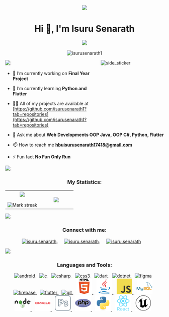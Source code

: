 <p align="center">
  <picture> 
    <img src = "https://github.com/7oSkaaa/7oSkaaa/blob/main/Images/about_me.gif?raw=true" width = 75px >
 </picture>
</p>
<h1 align="center">Hi 👋, I'm Isuru Senarath</h1>

<p align="center">
    <a href="https://github.com/DenverCoder1/readme-typing-svg"><img src="https://readme-typing-svg.herokuapp.com?font=Time+New+Roman&color=%23C8BE25&size=25&center=true&vCenter=true&width=600&height=100&lines=Full+Stack+Developer+in+Sri+Lanka;Software+Engineering+Undergraduate;Competitive+Programmer;Web+Developer;Web+Designer;Software+Developer;Always+learning+new+things"></a>
  </p>


<p align="center"> <img src="https://komarev.com/ghpvc/?username=isurusenarath1&label=Profile%20views&color=0e75b6&style=flat" alt="isurusenarath1" /> </p>


<img src="https://user-images.githubusercontent.com/73097560/115834477-dbab4500-a447-11eb-908a-139a6edaec5c.gif">

<img align="right" width=200px height=200px alt="side_sticker" src="https://media.giphy.com/media/TEnXkcsHrP4YedChhA/giphy.gif" />
 
- 🔭 I’m currently working on **Final Year Project**

- 🌱 I’m currently learning **Python and Flutter**

- 👨‍💻 All of my projects are available at [https://github.com/isurusenarath1?tab=repositories](https://github.com/isurusenarath1?tab=repositories)

- 💬 Ask me about **Web Developments OOP Java, OOP C#, Python, Flutter**

- 📫 How to reach me **hbuisurusenarath17418@gmail.com**

- ⚡ Fun fact **No Fun Only Run**

<img src="https://user-images.githubusercontent.com/73097560/115834477-dbab4500-a447-11eb-908a-139a6edaec5c.gif">

<h3 align="center">My Statistics:</h3>
<p align="center">
<table align="center">
<tr border="none">
<td width="50%" align="center">
  
  <img  align="center"  src="https://github-readme-stats.vercel.app/api?username=isurusenarath1&theme=dark&show_icons=true&count_private=true" />
  <br></br>
  <img  title="🔥 Get streak stats for your profile at git.io/streak-stats" alt="Mark streak" src="https://github-readme-streak-stats.herokuapp.com/?user=isurusenarath1&theme=dark&hide_border=false" /> 
</td>
<td width="50%" align="center">
  <img  align="center"  src="https://github-readme-stats.anuraghazra1.vercel.app/api/top-langs/?username=isurusenarath1&theme=dark&hide_border=false&no-bg=true&no-frame=true&langs_count=10"/>
  
  </td>
</tr>
</table>

<img src="https://user-images.githubusercontent.com/73097560/115834477-dbab4500-a447-11eb-908a-139a6edaec5c.gif">

<h3 align="center">Connect with me:</h3>
<p align="center">
  <a href="https://linkedin.com/in/isuru.senarath" target="blank" style="margin-right: 20px;">
    <img align="center" src="https://raw.githubusercontent.com/rahuldkjain/github-profile-readme-generator/master/src/images/icons/Social/linked-in-alt.svg" alt="isuru.senarath" height="40" width="40" />
  </a>
  <a href="https://fb.com/isuru.senarath" target="blank" style="margin-right: 20px;">
    <img align="center" src="https://raw.githubusercontent.com/rahuldkjain/github-profile-readme-generator/master/src/images/icons/Social/facebook.svg" alt="isuru.senarath" height="40" width="40" />
  </a>
  <a href="https://instagram.com/isuru.senarath" target="blank" style="margin-right: 20px;">
    <img align="center" src="https://raw.githubusercontent.com/rahuldkjain/github-profile-readme-generator/master/src/images/icons/Social/instagram.svg" alt="isuru.senarath" height="40" width="40" />
  </a>
</p>


<img src="https://user-images.githubusercontent.com/73097560/115834477-dbab4500-a447-11eb-908a-139a6edaec5c.gif">

<h3 align="center">Languages and Tools:</h3>

 
<p align="center">
    <a href="https://androidstudio.com" target="_blank" rel="noreferrer" style="margin-right: 10px;">
      <img src="https://github.com/Scar1109/skill-icons/blob/main/icons/AndroidStudio-Light.svg" alt="android" width="50" height="50"/>
    </a>
    <a href="https://www.cprogramming.com/" target="_blank" rel="noreferrer" style="margin-right: 10px;">
      <img src="https://github.com/Scar1109/skill-icons/blob/main/icons/C.svg" alt="c" width="50" height="50"/>
    </a>
    <a href="https://canvasjs.com" target="_blank" rel="noreferrer" style="margin-right: 10px;">
      <img src="https://github.com/Scar1109/skill-icons/blob/main/icons/CS.svg" alt="csharp" width="50" height="50"/>
    </a>
    <a href="https://www.w3schools.com/css/" target="_blank" rel="noreferrer" style="margin-right: 10px;">
      <img src="https://github.com/Scar1109/skill-icons/blob/main/icons/CSS.svg" alt="css3" width="50" height="50"/>
    </a>
    <a href="https://dart.dev" target="_blank" rel="noreferrer" style="margin-right: 10px;">
      <img src="https://github.com/Scar1109/skill-icons/blob/main/icons/Dart-Light.svg" alt="dart" width="50" height="50"/>
    </a>
    <a href="https://dotnet.microsoft.com/" target="_blank" rel="noreferrer" style="margin-right: 10px;">
      <img src="https://github.com/Scar1109/skill-icons/blob/main/icons/DotNet.svg" alt="dotnet" width="50" height="50"/>
    </a>
    <a href="https://www.figma.com/" target="_blank" rel="noreferrer" style="margin-right: 10px;">
      <img src="https://github.com/Scar1109/skill-icons/blob/main/icons/Figma-Light.svg" alt="figma" width="50" height="50"/>
    </a>
    <a href="https://firebase.google.com/" target="_blank" rel="noreferrer" style="margin-right: 10px;">
      <img src="https://github.com/Scar1109/skill-icons/blob/main/icons/Firebase-Light.svg" alt="firebase" width="50" height="50"/>
    </a>
    <a href="https://flutter.dev" target="_blank" rel="noreferrer" style="margin-right: 10px;">
      <img src="https://github.com/Scar1109/skill-icons/blob/main/icons/Flutter-Light.svg" alt="flutter" width="50" height="50"/>
    </a>
    <a href="https://git-scm.com/" target="_blank" rel="noreferrer" style="margin-right: 10px;">
      <img src="https://www.vectorlogo.zone/logos/git-scm/git-scm-icon.svg" alt="git" width="50" height="50"/>
    </a>
    <a href="https://www.w3.org/html/" target="_blank" rel="noreferrer" style="margin-right: 10px;">
      <img src="https://raw.githubusercontent.com/devicons/devicon/master/icons/html5/html5-original-wordmark.svg" alt="html5" width="50" height="50"/>
    </a>
    <a href="https://www.java.com" target="_blank" rel="noreferrer" style="margin-right: 10px;">
      <img src="https://raw.githubusercontent.com/devicons/devicon/master/icons/java/java-original.svg" alt="java" width="50" height="50"/>
    </a>
    <a href="https://developer.mozilla.org/en-US/docs/Web/JavaScript" target="_blank" rel="noreferrer" style="margin-right: 10px;">
      <img src="https://raw.githubusercontent.com/devicons/devicon/master/icons/javascript/javascript-original.svg" alt="javascript" width="50" height="50"/>
    </a>
    <a href="https://www.microsoft.com/en-us/sql-server" target="_blank" rel="noreferrer" style="margin-right: 10px;">
      <img src="https://raw.githubusercontent.com/devicons/devicon/master/icons/mysql/mysql-original-wordmark.svg" alt="mysql" width="50" height="50"/>
    </a>
    <a href="https://nodejs.org" target="_blank" rel="noreferrer" style="margin-right: 10px;">
      <img src="https://raw.githubusercontent.com/devicons/devicon/master/icons/nodejs/nodejs-original-wordmark.svg" alt="nodejs" width="50" height="50"/>
    </a>
    <a href="https://www.oracle.com/" target="_blank" rel="noreferrer" style="margin-right: 10px;">
      <img src="https://raw.githubusercontent.com/devicons/devicon/master/icons/oracle/oracle-original.svg" alt="oracle" width="50" height="50"/>
    </a>
    <a href="https://www.photoshop.com/en" target="_blank" rel="noreferrer" style="margin-right: 10px;">
      <img src="https://raw.githubusercontent.com/devicons/devicon/master/icons/photoshop/photoshop-line.svg" alt="photoshop" width="50" height="50"/>
    </a>
    <a href="https://www.php.net" target="_blank" rel="noreferrer" style="margin-right: 10px;">
      <img src="https://raw.githubusercontent.com/devicons/devicon/master/icons/php/php-original.svg" alt="php" width="50" height="50"/>
    </a>
    <a href="https://www.python.org" target="_blank" rel="noreferrer" style="margin-right: 10px;">
      <img src="https://raw.githubusercontent.com/devicons/devicon/master/icons/python/python-original.svg" alt="python" width="50" height="50"/>
    </a>
    <a href="https://reactjs.org/" target="_blank" rel="noreferrer" style="margin-right: 10px;">
      <img src="https://raw.githubusercontent.com/devicons/devicon/master/icons/react/react-original-wordmark.svg" alt="react" width="50" height="50"/>
    </a>
    <a href="https://unrealengine.com/" target="_blank" rel="noreferrer" style="margin-right: 10px;">
      <img src="https://raw.githubusercontent.com/devicons/devicon/master/icons/unrealengine/unrealengine-original.svg" alt="unreal" width="50" height="50"/>
    </a>
  </p>


    

